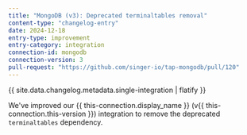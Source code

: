 ```yaml
---
title: "MongoDB (v3): Deprecated terminaltables removal"
content-type: "changelog-entry"
date: 2024-12-18
entry-type: improvement
entry-category: integration
connection-id: mongodb
connection-version: 3
pull-request: "https://github.com/singer-io/tap-mongodb/pull/120"
---
```

{{ site.data.changelog.metadata.single-integration | flatify }}

We've improved our {{ this-connection.display_name }} (v{{ this-connection.this-version }}) integration to remove the deprecated `terminaltables` dependency.